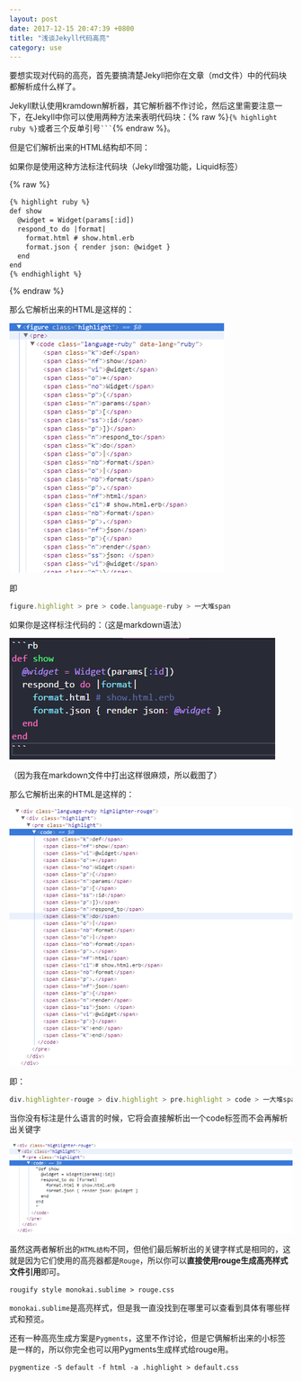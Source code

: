 ```yaml
---
layout: post
date: 2017-12-15 20:47:39 +0800
title: "浅谈Jekyll代码高亮"
category: use
---
```


要想实现对代码的高亮，首先要搞清楚Jekyll把你在文章（md文件）中的代码块都解析成什么样了。

Jekyll默认使用kramdown解析器，其它解析器不作讨论，然后这里需要注意一下，在Jekyll中你可以使用两种方法来表明代码块：{% raw %}`{% highlight ruby %}`或者三个反单引号<code>```</code>{% endraw %}。

但是它们解析出来的HTML结构却不同：

如果你是使用这种方法标注代码块（Jekyll增强功能，Liquid标签）

{% raw %}
```
{% highlight ruby %}
def show
  @widget = Widget(params[:id])
  respond_to do |format|
    format.html # show.html.erb
    format.json { render json: @widget }
  end
end
{% endhighlight %}
```
{% endraw %}

那么它解析出来的HTML是这样的：

![](/pics/2017/12/1502.png)

即

```js
figure.highlight > pre > code.language-ruby > 一大堆span
```

如果你是这样标注代码的：（这是markdown语法）

![](/pics/2017/12/1501.png)

（因为我在markdown文件中打出这样很麻烦，所以截图了）

那么它解析出来的HTML是这样的：

![](/pics/2017/12/1503.png)

即：

```js
div.highlighter-rouge > div.highlight > pre.highlight > code > 一大堆span
```

当你没有标注是什么语言的时候，它将会直接解析出一个code标签而不会再解析出关键字

![](/pics/2017/12/1504.png)

虽然这两者解析出的`HTML结构`不同，但他们最后解析出的关键字样式是相同的，这就是因为它们使用的高亮器都是`Rouge`，所以你可以**直接使用rouge生成高亮样式文件引用**即可。

```
rougify style monokai.sublime > rouge.css
```

`monokai.sublime`是高亮样式，但是我一直没找到在哪里可以查看到具体有哪些样式和预览。

还有一种高亮生成方案是`Pygments`，这里不作讨论，但是它俩解析出来的小标签是一样的，所以你完全也可以用Pygments生成样式给rouge用。

```
pygmentize -S default -f html -a .highlight > default.css
```

